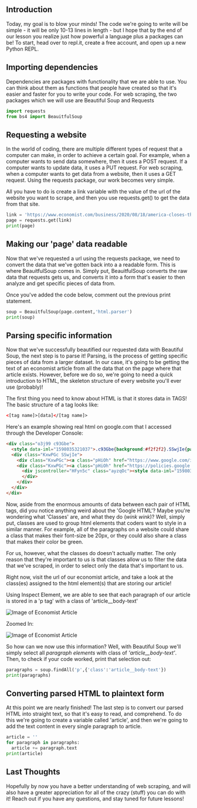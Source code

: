 ## Introduction
Today, my goal is to blow your minds! The code we're going to write will be simple - it will be only 10-13 lines in length - but I hope that by the end of our lesson you realize just how powerful a language plus a packages can be! To start, head over to repl.it, create a free account, and open up a new Python REPL.

## Importing dependencies
Dependencies are packages with functionality that we are able to use. You can think about them as functions that people have created so that it's easier and faster for you to write your code. For web scraping, the two packages which we will use are Beautiful Soup and Requests

```python
import requests
from bs4 import BeauitfulSoup
```

## Requesting a website
In the world of coding, there are multiple different types of request that a computer can make, in order to achieve a certain goal. For example, when a computer wants to send data somewhere, then it uses a POST request. If a computer wants to update data, it uses a PUT request. For web scraping, when a computer wants to get data from a website, then it uses a GET request. Using the requests package, our work becomes very simple. 

All you have to do is create a link variable with the value of the url of the website you want to scrape, and then you use requests.get() to get the data from that site.

```python
link = 'https://www.economist.com/business/2020/08/18/america-closes-the-last-loophole-in-its-hounding-of-huawei'
page = requests.get(link)
print(page)
```

## Making our 'page' data readable
Now that we've requested a url using the requests package, we need to convert the data that we've gotten back into a a readable form. This is where BeauitfulSoup comes in. Simply put, BeauitfulSoup converts the raw data that requests gets us, and converts it into a form that's easier to then analyze and get specific pieces of data from. 

Once you've added the code below, comment out the previous print statement.

```python
soup = BeauitfulSoup(page.content,'html.parser')
print(soup)
```

## Parsing specific information
Now that we've successfully beautified our requested data with Beautiful Soup, the next step is to parse it! Parsing, is the process of getting specific pieces of data from a larger dataset. In our case, it's going to be getting the text of an economist article from all the data that on the page where that article exists. However, before we do so, we're going to need a quick introduction to HTML, the skeleton structure of every website you'll ever use (probably)!

The first thing you need to know about HTML is that it stores data in TAGS! The basic structure of a tag looks like:

```html
<[tag name]>[data]</[tag name]>
```

Here's an example showing real html on google.com that I accessed through the Developer Console:

```html
<div class="o3j99 c93Gbe">
  <style data-iml="1598035321037">.c93Gbe{background:#f2f2f2}.SSwjIe{padding:0 20px}.KxwPGc{display:flex;flex-wrap:wrap;justify-content:space-between}@media only screen and (max-width:1200px){.KxwPGc{justify-content:space-evenly}}.pHiOh{display:block;padding:15px;white-space:nowrap}a.pHiOh{color:#5f6368}</style>
  <div class="KxwPGc SSwjIe">
    <div class="KxwPGc"><a class="pHiOh" href="https://www.google.com/intl/en_us/ads/?subid=ww-ww-et-g-awa-a-g_hpafoot1_1!o2&amp;utm_source=google.com&amp;utm_medium=referral&amp;utm_campaign=google_hpafooter&amp;fg=1" ping="/url?sa=t&amp;rct=j&amp;source=webhp&amp;url=https://www.google.com/intl/en_us/ads/%3Fsubid%3Dww-ww-et-g-awa-a-g_hpafoot1_1!o2%26utm_source%3Dgoogle.com%26utm_medium%3Dreferral%26utm_campaign%3Dgoogle_hpafooter%26fg%3D1&amp;ved=0ahUKEwi2tf-8-azrAhXfHDQIHdPRAvoQkdQCCBA">Advertising</a><a class="pHiOh" href="https://www.google.com/services/?subid=ww-ww-et-g-awa-a-g_hpbfoot1_1!o2&amp;utm_source=google.com&amp;utm_medium=referral&amp;utm_campaign=google_hpbfooter&amp;fg=1" ping="/url?sa=t&amp;rct=j&amp;source=webhp&amp;url=https://www.google.com/services/%3Fsubid%3Dww-ww-et-g-awa-a-g_hpbfoot1_1!o2%26utm_source%3Dgoogle.com%26utm_medium%3Dreferral%26utm_campaign%3Dgoogle_hpbfooter%26fg%3D1&amp;ved=0ahUKEwi2tf-8-azrAhXfHDQIHdPRAvoQktQCCBE">Business</a><a class="pHiOh" href="https://google.com/search/howsearchworks/?fg=1">  How Search works </a></div>
    <div class="KxwPGc"><a class="pHiOh" href="https://policies.google.com/privacy?hl=en&amp;fg=1" ping="/url?sa=t&amp;rct=j&amp;source=webhp&amp;url=https://policies.google.com/privacy%3Fhl%3Den%26fg%3D1&amp;ved=0ahUKEwi2tf-8-azrAhXfHDQIHdPRAvoQ8awCCBI">Privacy</a><a class="pHiOh" href="https://policies.google.com/terms?hl=en&amp;fg=1" ping="/url?sa=t&amp;rct=j&amp;source=webhp&amp;url=https://policies.google.com/terms%3Fhl%3Den%26fg%3D1&amp;ved=0ahUKEwi2tf-8-azrAhXfHDQIHdPRAvoQ8qwCCBM">Terms</a>
      <div jscontroller="HFyn5c" class="ayzqOc"><style data-iml="1598035321038">.ayzqOc{position:relative}.EzVRq{display:block;padding:15px;white-space:nowrap}a.EzVRq,button.EzVRq{color:#5f6368}button.EzVRq{cursor:pointer;width:100%;text-align:left}button.EzVRq:hover,button.EzVRq:active{text-decoration:underline}.Qff0zd{display:none;position:absolute;list-style:none;background:#fff;border:1px solid #999}</style><button jsname="pzCKEc" class="EzVRq" aria-controls="dEjpnf" aria-haspopup="true" id="Mses6b" jsaction="mousedown:lgs1Pb;FwYIgd;keydown:QXPedb">Settings</button><ul jsname="xl07Ob" class="Qff0zd" aria-labelledby="Mses6b" id="dEjpnf" role="menu" jsaction="keydown:OEXC3c;focusout:Y48pVb"><li role="none"><a class="EzVRq" href="https://www.google.com/preferences?hl=en&amp;fg=1" role="menuitem" tabindex="-1">Search settings</a></li><li role="none"><a class="EzVRq" href="/advanced_search?hl=en&amp;fg=1" role="menuitem" tabindex="-1">Advanced search</a></li><li role="none"><a class="EzVRq" href="https://myactivity.google.com/privacyadvisor/search?utm_source=googlemenu&amp;fg=1" role="menuitem" tabindex="-1">Your data in Search</a></li><li role="none"><a class="EzVRq" href="https://myactivity.google.com/product/search?utm_source=google&amp;hl=en&amp;fg=1" role="menuitem" tabindex="-1">Search activity</a></li><li role="none"><a class="EzVRq" href="https://support.google.com/websearch/?p=ws_results_help&amp;hl=en&amp;fg=1" role="menuitem" tabindex="-1">Search help</a></li><li role="none"><button class="EzVRq" data-bucket="websearch" role="menuitem" tabindex="-1" jsaction="gf.sf">Send feedback</button></li></ul>
      </div>
    </div>
  </div>
</div>
```

Now, aside from the enormous amounts of data between each pair of HTML tags, did you notice anything weird about the 'Google HTML'? Maybe you're wondering what 'Classes' are, and what they do (*wink wink*)? Well, simply put, classes are used to group html elements that coders want to style in a similar manner. For example, all of the paragraphs on a website could share a class that makes their font-size be 20px, or they could also share a class that makes their color be green. 

For us, however, what the classes do doesn't actually matter. The only reason that they're important to us is that classes allow us to filter the data that we've scraped, in order to select only the data that's important to us.

Right now, visit the url of our economist article, and take a look at the class(es) assigned to the html element(s) that are storing our article!

Using Inspect Element, we are able to see that each paragraph of our article is stored in a 'p tag' with a class of 'article__body-text'

![Image of Economist Article](https://i.imgur.com/1J86Pff.png)

Zoomed In:

![Image of Economist Article](https://i.imgur.com/gTlkewf.png)

So how can we now use this information? Well, with Beautiful Soup we'll simply  select all *paragraph elements* with class of *'article__body-text'*. Then, to check if your code worked, print that selection out:

```python
paragraphs = soup.findAll('p',{'class':'article__body-text'})
print(paragraphs)
```

## Converting parsed HTML to plaintext form
At this point we are nearly finished! The last step is to convert our parsed HTML into straight text, so that it's easy to read, and comprehend. To do this we're going to create a variable called 'article', and then we're going to add the text content in every single paragraph to article.

```python
article = ''
for paragraph in paragraphs:
  article += paragraph.text
print(article)
```

## Last Thoughts
Hopefully by now you have a better understanding of web scraping, and will also have a greater appreciation for all of the crazy (stuff) you can do with it! Reach out if you have any questions, and stay tuned for future lessons!